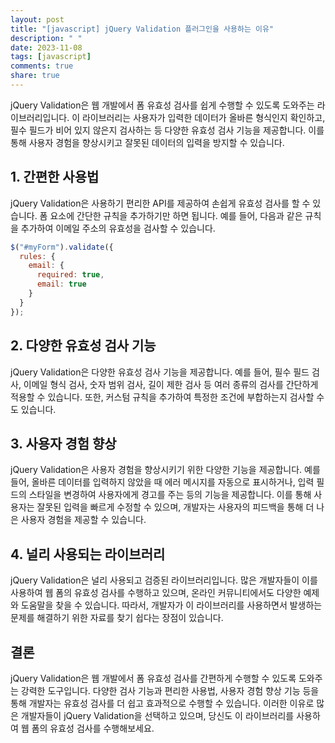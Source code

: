 ```yaml
---
layout: post
title: "[javascript] jQuery Validation 플러그인을 사용하는 이유"
description: " "
date: 2023-11-08
tags: [javascript]
comments: true
share: true
---
```


jQuery Validation은 웹 개발에서 폼 유효성 검사를 쉽게 수행할 수 있도록 도와주는 라이브러리입니다. 이 라이브러리는 사용자가 입력한 데이터가 올바른 형식인지 확인하고, 필수 필드가 비어 있지 않은지 검사하는 등 다양한 유효성 검사 기능을 제공합니다. 이를 통해 사용자 경험을 향상시키고 잘못된 데이터의 입력을 방지할 수 있습니다.

## 1. 간편한 사용법
jQuery Validation은 사용하기 편리한 API를 제공하여 손쉽게 유효성 검사를 할 수 있습니다. 폼 요소에 간단한 규칙을 추가하기만 하면 됩니다. 예를 들어, 다음과 같은 규칙을 추가하여 이메일 주소의 유효성을 검사할 수 있습니다.

```javascript
$("#myForm").validate({
  rules: {
    email: {
      required: true,
      email: true
    }
  }
});
```

## 2. 다양한 유효성 검사 기능
jQuery Validation은 다양한 유효성 검사 기능을 제공합니다. 예를 들어, 필수 필드 검사, 이메일 형식 검사, 숫자 범위 검사, 길이 제한 검사 등 여러 종류의 검사를 간단하게 적용할 수 있습니다. 또한, 커스텀 규칙을 추가하여 특정한 조건에 부합하는지 검사할 수도 있습니다.

## 3. 사용자 경험 향상
jQuery Validation은 사용자 경험을 향상시키기 위한 다양한 기능을 제공합니다. 예를 들어, 올바른 데이터를 입력하지 않았을 때 에러 메시지를 자동으로 표시하거나, 입력 필드의 스타일을 변경하여 사용자에게 경고를 주는 등의 기능을 제공합니다. 이를 통해 사용자는 잘못된 입력을 빠르게 수정할 수 있으며, 개발자는 사용자의 피드백을 통해 더 나은 사용자 경험을 제공할 수 있습니다.

## 4. 널리 사용되는 라이브러리
jQuery Validation은 널리 사용되고 검증된 라이브러리입니다. 많은 개발자들이 이를 사용하여 웹 폼의 유효성 검사를 수행하고 있으며, 온라인 커뮤니티에서도 다양한 예제와 도움말을 찾을 수 있습니다. 따라서, 개발자가 이 라이브러리를 사용하면서 발생하는 문제를 해결하기 위한 자료를 찾기 쉽다는 장점이 있습니다.

## 결론
jQuery Validation은 웹 개발에서 폼 유효성 검사를 간편하게 수행할 수 있도록 도와주는 강력한 도구입니다. 다양한 검사 기능과 편리한 사용법, 사용자 경험 향상 기능 등을 통해 개발자는 유효성 검사를 더 쉽고 효과적으로 수행할 수 있습니다. 이러한 이유로 많은 개발자들이 jQuery Validation을 선택하고 있으며, 당신도 이 라이브러리를 사용하여 웹 폼의 유효성 검사를 수행해보세요.